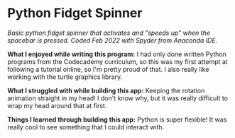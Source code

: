 # Python Fidget Spinner
*Basic python fidget spinner that activates and "speeds up" when the spacebar is pressed. Coded Feb 2022 with Spyder from Anaconda IDE.*

**What I enjoyed while writing this program:** I had only done written Python programs from the Codecademy curriculum, so this was my first attempt at following a tutorial online, so I'm pretty proud of that. I also really like working with the turtle graphics library.

**What I struggled with while building this app:** Keeping the rotation animation straight in my head! I don't know why, but it was really difficult to wrap my head around that at first. 

**Things I learned through building this app:** Python is super flexible! It was really cool to see something that I could interact with. 
